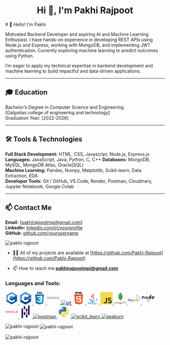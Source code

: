 <h1 align="center">Hi 👋, I'm Pakhi Rajpoot</h1>
# 👋 Hello! I'm Pakhi

Motivated Backend Developer and aspiring AI and Machine Learning Enthusiast. I have hands-on experience in developing REST APIs using Node.js and Express, working with MongoDB, and implementing JWT authentication. Currently exploring machine learning to predict outcomes using Python.

I’m eager to apply my technical expertise in backend development and machine learning to build impactful and data-driven applications.

---

## 🎓 Education

Bachelor’s Degree in Computer Science and Engineering  
[Galgotias college of engineering and technology]  
Graduation Year: [2022-2026]

---

## 🛠️ Tools & Technologies

**Full Stack Development:** HTML, CSS, Javascript, Node.js, Express.js
**Languages:** JavaScript, Java, Python, C, C++ 
**Databases:** MongoDB, MySQL, MongoDB Atlas, Oracle(SQL)  
**Machine Learning:** Pandas, Numpy, Matplotlib, Scikit-learn, Data Extraction, EDA  
**Developer Tools:** Git / GitHub, VS Code, Render, Postman, Cloudinary, Jupyter Notebook, Google Colab

---

## 📫 Contact Me

**Email:** [pakhirajpootmpi@gmail.com]  
**LinkedIn:** [linkedin.com/in/yourprofile](https://www.linkedin.com/in/pakhi-rajpoot-4161a6356/)  
**GitHub:** [github.com/yourusername](https://github.com/Pakhi-Rajpoot)

<p align="left"> <img src="https://komarev.com/ghpvc/?username=pakhi-rajpoot&label=Profile%20views&color=0e75b6&style=flat" alt="pakhi-rajpoot" /> </p>

- 👨‍💻 All of my projects are available at [https://github.com/Pakhi-Rajpoot](https://github.com/Pakhi-Rajpoot)

- 📫 How to reach me **pakhirajpootmpi@gmail.com**

<h3 align="left">Languages and Tools:</h3>
<p align="left"> <a href="https://www.cprogramming.com/" target="_blank" rel="noreferrer"> <img src="https://raw.githubusercontent.com/devicons/devicon/master/icons/c/c-original.svg" alt="c" width="40" height="40"/> </a> <a href="https://www.w3schools.com/cpp/" target="_blank" rel="noreferrer"> <img src="https://raw.githubusercontent.com/devicons/devicon/master/icons/cplusplus/cplusplus-original.svg" alt="cplusplus" width="40" height="40"/> </a> <a href="https://www.w3schools.com/css/" target="_blank" rel="noreferrer"> <img src="https://raw.githubusercontent.com/devicons/devicon/master/icons/css3/css3-original-wordmark.svg" alt="css3" width="40" height="40"/> </a> <a href="https://expressjs.com" target="_blank" rel="noreferrer"> <img src="https://raw.githubusercontent.com/devicons/devicon/master/icons/express/express-original-wordmark.svg" alt="express" width="40" height="40"/> </a> <a href="https://git-scm.com/" target="_blank" rel="noreferrer"> <img src="https://www.vectorlogo.zone/logos/git-scm/git-scm-icon.svg" alt="git" width="40" height="40"/> </a> <a href="https://www.w3.org/html/" target="_blank" rel="noreferrer"> <img src="https://raw.githubusercontent.com/devicons/devicon/master/icons/html5/html5-original-wordmark.svg" alt="html5" width="40" height="40"/> </a> <a href="https://www.java.com" target="_blank" rel="noreferrer"> <img src="https://raw.githubusercontent.com/devicons/devicon/master/icons/java/java-original.svg" alt="java" width="40" height="40"/> </a> <a href="https://developer.mozilla.org/en-US/docs/Web/JavaScript" target="_blank" rel="noreferrer"> <img src="https://raw.githubusercontent.com/devicons/devicon/master/icons/javascript/javascript-original.svg" alt="javascript" width="40" height="40"/> </a> <a href="https://www.mongodb.com/" target="_blank" rel="noreferrer"> <img src="https://raw.githubusercontent.com/devicons/devicon/master/icons/mongodb/mongodb-original-wordmark.svg" alt="mongodb" width="40" height="40"/> </a> <a href="https://www.mysql.com/" target="_blank" rel="noreferrer"> <img src="https://raw.githubusercontent.com/devicons/devicon/master/icons/mysql/mysql-original-wordmark.svg" alt="mysql" width="40" height="40"/> </a> <a href="https://nodejs.org" target="_blank" rel="noreferrer"> <img src="https://raw.githubusercontent.com/devicons/devicon/master/icons/nodejs/nodejs-original-wordmark.svg" alt="nodejs" width="40" height="40"/> </a> <a href="https://www.oracle.com/" target="_blank" rel="noreferrer"> <img src="https://raw.githubusercontent.com/devicons/devicon/master/icons/oracle/oracle-original.svg" alt="oracle" width="40" height="40"/> </a> <a href="https://pandas.pydata.org/" target="_blank" rel="noreferrer"> <img src="https://raw.githubusercontent.com/devicons/devicon/2ae2a900d2f041da66e950e4d48052658d850630/icons/pandas/pandas-original.svg" alt="pandas" width="40" height="40"/> </a> <a href="https://postman.com" target="_blank" rel="noreferrer"> <img src="https://www.vectorlogo.zone/logos/getpostman/getpostman-icon.svg" alt="postman" width="40" height="40"/> </a> <a href="https://www.python.org" target="_blank" rel="noreferrer"> <img src="https://raw.githubusercontent.com/devicons/devicon/master/icons/python/python-original.svg" alt="python" width="40" height="40"/> </a> <a href="https://scikit-learn.org/" target="_blank" rel="noreferrer"> <img src="https://upload.wikimedia.org/wikipedia/commons/0/05/Scikit_learn_logo_small.svg" alt="scikit_learn" width="40" height="40"/> </a> <a href="https://seaborn.pydata.org/" target="_blank" rel="noreferrer"> <img src="https://seaborn.pydata.org/_images/logo-mark-lightbg.svg" alt="seaborn" width="40" height="40"/> </a> </p>

<p><img align="left" src="https://github-readme-stats.vercel.app/api/top-langs?username=pakhi-rajpoot&show_icons=true&locale=en&layout=compact" alt="pakhi-rajpoot" /></p>

<p>&nbsp;<img align="center" src="https://github-readme-stats.vercel.app/api?username=pakhi-rajpoot&show_icons=true&locale=en" alt="pakhi-rajpoot" /></p>

<p><img align="center" src="https://github-readme-streak-stats.herokuapp.com/?user=pakhi-rajpoot&" alt="pakhi-rajpoot" /></p>
